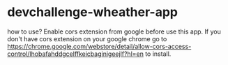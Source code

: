 # devchallenge-wheather-app

how to use?
Enable cors extension from google before use this app. If you don't have cors extension on your google chrome go to https://chrome.google.com/webstore/detail/allow-cors-access-control/lhobafahddgcelffkeicbaginigeejlf?hl=en to install.

